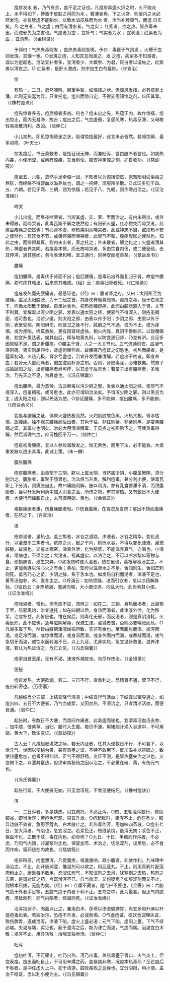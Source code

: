 <!-- { "loadSidebar": true } -->
　　痘疹发水 者，乃气有余，血不足之证也。凡痘疹毒盛火炽之时，火不能炎上，水不得润下，搏激于皮肤之间而为水 。若沸釜焉，下之火盛，则釜内之水必然发泡。亦有脾虚不能制水，以致水溢皮肤而为水 者，治当补脾顺气，而虚 自实矣。凡 之白者，气之虚；白而有清水者，气之实； 红紫者，血之热。皆热毒未出，而贼邪先为之害也。气虚者为空 ，宜补气；气实者为水 ，宜利湿；红紫者为血 ，宜清热。（《金镜录》）

　　予师曰：气热夹毒则发 ，血热夹毒则发斑。予曰：毒壅于气则发 ，火搏于血则发斑。其理一也。○发斑之痘，人知其恶而畏之，发 之痘，病家多不知畏者，误以为痘起也。治法宜补者多，宜清者少，大概参、为君，灰白者以温佐之，红紫者以清佐之。○ 红紫者，是肝火激成，剂中加生白芍最妙。（许宣治）

　　惊

　　有热一、二日，忽然啼叫，目窜手掣，如惊搐之状。但惊风发搐，必有痰涎上涌，此则无痰涎为异。只宜托痘，痘出而惊自定，不得妄用镇惊之剂，以压其毒。（《橡村痘诀》）

　　痘先惊者多吉，痘后惊者多凶。何也？痘未出之先，热蕴于内，故作惊搐，痘出惊止，而内无凝滞，故吉；痘出之后，气血虚弱，复感风寒，热毒反滞，又毋敢轻易发散清利，故凶。（翁仲仁）

　　小儿初热，即见惊搐昏迷之状，俗谓惊痘最好，此言未必皆然。若频惊厥，最多闷痘。（叶天士）

　　惊发痘后，书云莫救者，是指目闭无神，而兼吐泻，唇白肢冷者言也。如痰热内甚，小便闭涩，或素有惊疾，又当别论。服安神定惊之剂，亦自收功。（《慈幼筏》）

　　痘至五、六朝，忽然手足牵缩一团，不知者以为惊搐使然，岂知阳明受枭毒之熬铄，而经络不得营血以滋养故也，谓之一把缚，须服羚羊散。○此证多见于四、五、六朝。若见于两、三朝，则为惊搐；若见于八、九朝，则作寒战治之。（《证治准绳》）

　　啼哭

　　小儿出痘，而昼夜啼哭者，当辨其虚、实、表、里而治之。有内未得出，或外未得散，而啼哭者，此毒瓦斯不解之使然也；有阳邪火盛，红赤掀突而啼哭者，此痘盘疼痛之使然也；有心肾本虚，邪热乘阴而啼哭者，此或神志不摄，或烦热不安之使然也；有饮食不节，或偶停滞而啼哭者，此胃气不和，腹痛腹胀之使然也。知此之由，而辨得其真，则内未出者，表之托之；外未散者，解之化之；火盛者清其热；神虚者养其阴。若痘毒本微，而无故啼哭者，多由饮食内伤，或二便秘结，去其停滞，通其壅闭，务令表里和畅，营卫通行，则神安而痘善矣。（《景岳全书》）

　　腰痛

　　痘初腰痛，是毒伏于肾而不出；痘后腰痛，是毒已出外而复归于肾。故痘中腰痛，初时虑其难出，后来虑其难成。《经》云：痘毒归肾者死。（《仁端录》）

　　痘疮发热而先腰痛者，最忌证也。《经》曰：腰者肾之府。又曰：太阳所至为腰痛。盖足太阳膀胱，为十二经之首，其脉侠脊循膂络肾。痘疮之毒，起于右肾之下，而循太阳散于诸经，自里达表也。初热而腰即痛，此邪由膀胱直入于肾，关节不利耳。宜解毒以泻少阴之邪，发表以通太阳之经，使邪气不得深入，则疮虽稠密，或可愈也。治若少缓，则太阳之邪，由表以传于阳；少阴之邪，由里以传于阴；表里受病，阴阳俱伤，则营卫之脉不行，脏腑之气不通，或为不出，或为痒塌，或为黑陷，终莫救矣。更有因肾经虚怯，相火内烁，真阴不得胜邪，以致腰痛者，初宜升发达表，俟其出后，即与地黄丸料，以防变黑归肾，乃克有济。此证多因禀赋不足，谓之折腰痘。○腰主于肾，人之一大关节也。血气流通则安，血凝气滞则痛。肾实则屈伸壮，肾虚则屈伸难。故腰痛乃痘证之切忌也。初热而痛者，是蕴毒初动，火热亢极，肾水亏虚也，治宜升发而兼清解。若痘出干枯者，即宜养血；若肾元大虚而痛者，倍加滋阴补肾之剂。否则，肾败毒深，必难救矣。然男子成婚破阳之后，出痘腰痛者尚可疗，以其虚于后天也；若童子出痘腰痛者，多难治，乃先天之不足，为真虚也。（《冯氏锦囊》）

　　痘出腰痛，最为恶候。古云解毒以泻少阴之邪，发表以通太阳之经，使邪气不得深入，痘虽稠密，或可愈也。此亦可谓知治法矣。予谓泻少阴之邪，则以黑豆为主；通太阳之经，则以羌活为使。○杂证腰痛，多不能仰，痘出腰痛，多不能俯。（《痘诀余义》）

　　变黑与腰痛之证，俱属火盛热极而然。火灼肌肤故色黑，火热亢极，肾水枯竭，故腰痛。独不观夫腰痛而后出者，其色干枯，非红则紫，非紫则黑，是变黑腰痛之证，其属火也明矣。治必大用清凉解毒，于见点之初斟酌下之，可使热毒得解，然后调理气血，庶可挽回于万一。（翁仲仁）

　　痘疮初发腰痛，宜以人参败毒散发之。倘无紫色，而用下法，必不能救。大抵重发散以透出其毒，此诚上策。（朱一麟）

　　腹胀腹痛

　　痘疹腹痛者，由毒郁于三阴。脐以上属太阴，当脐属少阴，小腹属厥阴，须分别治之。腹胀者，毒聚于肠胃也。治法俱当升发，解利痘毒，兼分利小便，使毒瓦斯上下分消，则痛胀自止。故曰痛随利解，胀以利消。亦有乳食停滞不消，而致腹胀者，当以升发解利药中加入消食之品，所伤之物，审其寒热。又有数日不大便者，大便行而痛胀自止，未可骤用硝、黄也。（《金镜录》）

　　毒郁痛胀者重，伤食痛胀者轻。○伤食腹痛，在胃脘及当脐；痘出不快而腹痛者，在脐之下。（许宣治）

　　渴

　　疮疹渴者，里热也。盖三焦者，水谷之道路，津液者，水谷之精华，变化流行，以灌溉乎三焦者也。疮疹之火，起之于内，销烁水谷，不得以变化津液，灌溉脏腑，故渴也。又疮本稠密，津液外泄，化为脓浆，不能滋养真气，亦渴也。小渴者，常病也，不须治之；大渴者，视其虚实，以法治之，不可以冷水梨瓜等物与食，恐损脾胃，致生灾异。○如发热时便大渴者，热在里也，葛根解毒汤主之。不止，更加黄连以泻心火之有余；黄柏、知母以滋肾水之不足。舌润则生，舌如芒刺则死。盖舌乃心之苗，少阴之脉，系于舌本也。如发热自利而渴者，津液不足也，黄芩汤加参、术、麦冬主之。○丹溪云：初热烦躁，渴而引饮者，急以凉药解其标。○钱氏云：身热烦渴，腹满而喘，大小便涩赤，闷乱大吐，此当利其小便。（《证治准绳》）

　　痘际渴者，常也。但有应不应，须辨之：如在二、三朝，身热而渴者，此毒郁于里，热邪熏灼，治宜透托；如在四朝以后，身热而渴者，此津液外泄，化为脓浆，治宜补益。此皆应也。惟在痂后，则毒化无邪，而反渴者，则是真阴消耗，火毒反炽，此不应也，急与滋阴解毒，保液生津。渴减者吉，否则必变喘胀而危。○凡渴多属于热，然皆由脏腑津液燥槁所致，实非有余也。至若腹胀而渴，或泻而渴，或足冷而渴，或惊悸而渴，或身温而渴，或身热面白而渴，或寒战而渴，或气急切牙而渴，或饮水而转渴不已，以上九证，尤非实热，急宜温补救里，滋养津液。若认为热证治之，危亡立见。（《冯氏锦囊》）

　　痘家自首至尾，无有不渴，津液外潮故也。勿尽作热治。（《金镜录》）

　　便秘

　　痘疹发热，大便欲润。若二、三日不行，宜急利之。恐肠胃不通，营卫不行，疮出转密也。（万密斋）

　　凡秘结当分三部：上结宜降气清凉；中结宜行气活血；下结宜以蜜导通之。如痘出四、五日不大便者，乃气血成浆，又因血热，不须治之，只宜清凉活血，而便自通。（翁仲仁）

　　起胀时，有数日不大便，而烦闷作痛者，此毒盛而秘也，宜清毒活血汤去参、 ，加牛膝，倍紫草、当归，服时入生蜜。若仍不通，用猪胆汁滴入谷道中，不可用硝、黄大下，致生变证。（《慈幼筏》）

　　古人云：凡痘起胀灌脓之际，若无内证者，任其大便数日不行，不可妄下，以泄元气。世因以便秘为贵，甚有热壅之证，不特不敢用下，反加温补以禁固之，致使热壅愈加，痘毒不得伸越，正气不得舒畅，变证不测，是皆热壅失治之过也。又宜微下之，以泄其壅热，但须审其秘结之因以治之，不必重在硝、黄，有伤元气也。

　　（《冯氏锦囊》）

　　起胀行浆，不大便者无妨，只见泄泻死，不曾见便结死。（《橡村痘诀》）

　　泻

　　一、二日泻者，多是挟热，只宜疏托，不必止泻。○四、五朝泄泻数行，痘色顿减，即当治泻；若痘色可观，只宜升发。○痘起胀时，骤泻不止，危在旦夕，服异功散不效者，急用豆蔻丸、白术散止之。若热毒作泻，用加味四苓散。○痘出七日，忽大泻者，气陷也，急宜涩之。若浆色正，根线紧绕，虽泻无妨；浆色不正，根盘不化，血散不敛，毒在内也，如命何？○九日、十日，半痂而作泻者，不必虑，乃阳气内回，非灌浆时比也，保婴加苓、术治之。切忌涩剂，误用后，必不食而作痢，留邪热在内故也。（《慈幼筏》）

　　疮疹所忌，内虚泄泻。凡觉腹疼，或漉漉响，趋小腹者，此欲作利，九味理中汤治之。不止，此开肠洞泄，惟涩剂可以收之，用豆蔻丸。不止，则用真鸦片配莲肉粉止之。庸医每不敢用，恐涩住邪气，不知涩剂之去滑，犹寒剂之去热，热剂之去寒，是谓对证之药，今既滑泻不已，自当收涩，又何疑焉？如服涩剂而又不止，则根本已拨，无能为矣。《经》曰：仓廪不藏者，是门户不要也。《金匮》曰：六腑气绝于外者手足寒，五脏气绝于内者下利不止。五夺之中，此为最甚。但正气内脱者，淹延而死；邪气内陷者，烦渴而死。（《证治准绳》）

　　治泻投诃子、肉蔻以止之，兼用白术、茯苓以渗湿健脾胃，尚宜多用升麻以升提痘毒出表。若独治泻，恐痘不升发，必成倒塌。○气虚痘证，或饮食调理失宜，致伤脾胃，遂成泄泻。津液下陷，虚火上盛必渴；元气下陷，虚阳上壅，下气不续必喘。夫渴与喘，实证也，起于泄泻之后，斯为津亡而渴，气虚而喘。治渴宜白术散；渴泻不止，用异功散；治喘宜独参汤。（翁仲仁）

　　吐泻

　　痘初吐泻，不可骤止，吐乃出热，泻乃出毒。盖热毒壅于胃口，火气炎上，但宜表痘，痘出而吐自止，不可用辛燥之药。盖暴病非寒，况痘本热毒耶？至若痘后干呕者，是冲任虚火上冲，犯于清道，脏败毒攻之恶候也。宜分阴阳，利小便。盖治干呕证，当以利小便为主。（《冯氏锦囊》）

